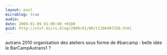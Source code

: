 ```yaml
---
layout: post
microblog: true
audio: 
date: 2009-01-09 01:00:00 +0100
guid: http://xtof.micro.blog/2009/01/09/t1106407326.html
---
```

autrans 2010 organisation des ateliers sous forme de #barcamp : belle idée le BarCampAutrans1 ?
